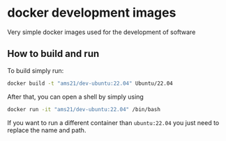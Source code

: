 # docker development images

Very simple docker images used for the development of software

## How to build and run

To build simply run:

```sh
docker build -t "ams21/dev-ubuntu:22.04" Ubuntu/22.04
```

After that, you can open a shell by simply using

```sh
docker run -it "ams21/dev-ubuntu:22.04" /bin/bash
```

If you want to run a different container than `ubuntu:22.04` you just need to replace the name and path.
